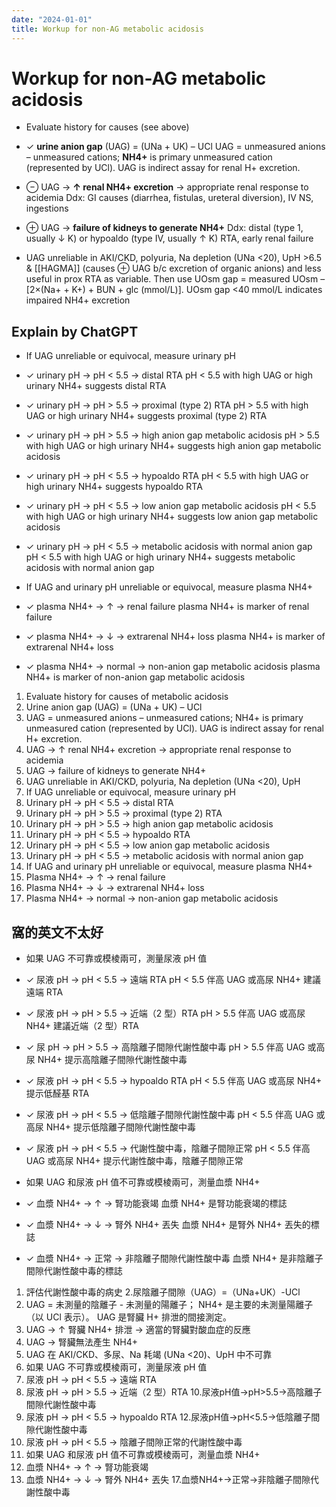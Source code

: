 ```yaml
---
date: "2024-01-01"
title: Workup for non-AG metabolic acidosis
---
```


# Workup for non-AG metabolic acidosis

* Evaluate history for causes (see above)

* ✓ **urine anion gap** (UAG) = (UNa + UK) – UCl
UAG = unmeasured anions – unmeasured cations; **NH4+** is primary unmeasured cation (represented by UCl). UAG is indirect assay for renal H+ excretion.

* ⊖ UAG → **↑ renal NH4+ excretion** → appropriate renal response to acidemia
Ddx: GI causes (diarrhea, fistulas, ureteral diversion), IV NS, ingestions

* ⊕ UAG → **failure of kidneys to generate NH4+**
Ddx: distal (type 1, usually ↓ K) or hypoaldo (type IV, usually ↑ K) RTA, early renal failure

* UAG unreliable in AKI/CKD, polyuria, Na depletion (UNa <20), UpH >6.5 & [[HAGMA]] (causes ⊕ UAG b/c excretion of organic anions) and less useful in prox RTA as variable. Then use UOsm gap = measured UOsm – [2×(Na+ + K+) + BUN + glc (mmol/L)]. UOsm gap <40 mmol/L indicates impaired NH4+ excretion


## Explain by ChatGPT

* If UAG unreliable or equivocal, measure urinary pH

* ✓ urinary pH → pH < 5.5 → distal RTA
pH < 5.5 with high UAG or high urinary NH4+ suggests distal RTA

* ✓ urinary pH → pH > 5.5 → proximal (type 2) RTA
pH > 5.5 with high UAG or high urinary NH4+ suggests proximal (type 2) RTA

* ✓ urinary pH → pH > 5.5 → high anion gap metabolic acidosis
pH > 5.5 with high UAG or high urinary NH4+ suggests high anion gap metabolic acidosis

* ✓ urinary pH → pH < 5.5 → hypoaldo RTA
pH < 5.5 with high UAG or high urinary NH4+ suggests hypoaldo RTA

* ✓ urinary pH → pH < 5.5 → low anion gap metabolic acidosis
pH < 5.5 with high UAG or high urinary NH4+ suggests low anion gap metabolic acidosis

* ✓ urinary pH → pH < 5.5 → metabolic acidosis with normal anion gap
pH < 5.5 with high UAG or high urinary NH4+ suggests metabolic acidosis with normal anion gap

* If UAG and urinary pH unreliable or equivocal, measure plasma NH4+

* ✓ plasma NH4+ → ↑ → renal failure
plasma NH4+ is marker of renal failure

* ✓ plasma NH4+ → ↓ → extrarenal NH4+ loss
plasma NH4+ is marker of extrarenal NH4+ loss

* ✓ plasma NH4+ → normal → non-anion gap metabolic acidosis
plasma NH4+ is marker of non-anion gap metabolic acidosis

1. Evaluate history for causes of metabolic acidosis
2. Urine anion gap (UAG) = (UNa + UK) – UCl
3. UAG = unmeasured anions – unmeasured cations; NH4+ is primary unmeasured cation (represented by UCl). UAG is indirect assay for renal H+ excretion.
4. UAG → ↑ renal NH4+ excretion → appropriate renal response to acidemia
5. UAG → failure of kidneys to generate NH4+
6. UAG unreliable in AKI/CKD, polyuria, Na depletion (UNa <20), UpH
7. If UAG unreliable or equivocal, measure urinary pH
8. Urinary pH → pH < 5.5 → distal RTA
9. Urinary pH → pH > 5.5 → proximal (type 2) RTA
10. Urinary pH → pH > 5.5 → high anion gap metabolic acidosis
11. Urinary pH → pH < 5.5 → hypoaldo RTA
12. Urinary pH → pH < 5.5 → low anion gap metabolic acidosis
13. Urinary pH → pH < 5.5 → metabolic acidosis with normal anion gap
14. If UAG and urinary pH unreliable or equivocal, measure plasma NH4+
15. Plasma NH4+ → ↑ → renal failure
16. Plasma NH4+ → ↓ → extrarenal NH4+ loss
17. Plasma NH4+ → normal → non-anion gap metabolic acidosis

## 窩的英文不太好

* 如果 UAG 不可靠或模棱兩可，測量尿液 pH 值

* ✓ 尿液 pH → pH < 5.5 → 遠端 RTA
pH < 5.5 伴高 UAG 或高尿 NH4+ 建議遠端 RTA

* ✓ 尿液 pH → pH > 5.5 → 近端（2 型）RTA
pH > 5.5 伴高 UAG 或高尿 NH4+ 建議近端（2 型）RTA

* ✓ 尿 pH → pH > 5.5 → 高陰離子間隙代謝性酸中毒
pH > 5.5 伴高 UAG 或高尿 NH4+ 提示高陰離子間隙代謝性酸中毒

* ✓ 尿液 pH → pH < 5.5 → hypoaldo RTA
pH < 5.5 伴高 UAG 或高尿 NH4+ 提示低醛基 RTA

* ✓ 尿液 pH → pH < 5.5 → 低陰離子間隙代謝性酸中毒
pH < 5.5 伴高 UAG 或高尿 NH4+ 提示低陰離子間隙代謝性酸中毒

* ✓ 尿液 pH → pH < 5.5 → 代謝性酸中毒，陰離子間隙正常
pH < 5.5 伴高 UAG 或高尿 NH4+ 提示代謝性酸中毒，陰離子間隙正常

* 如果 UAG 和尿液 pH 值不可靠或模棱兩可，測量血漿 NH4+

* ✓ 血漿 NH4+ → ↑ → 腎功能衰竭
血漿 NH4+ 是腎功能衰竭的標誌

* ✓ 血漿 NH4+ → ↓ → 腎外 NH4+ 丟失
血漿 NH4+ 是腎外 NH4+ 丟失的標誌

* ✓ 血漿 NH4+ → 正常 → 非陰離子間隙代謝性酸中毒
血漿 NH4+ 是非陰離子間隙代謝性酸中毒的標誌

1. 評估代謝性酸中毒的病史
2.尿陰離子間隙（UAG）=（UNa+UK）-UCl
3. UAG = 未測量的陰離子 - 未測量的陽離子； NH4+ 是主要的未測量陽離子（以 UCl 表示）。 UAG 是腎臟 H+ 排泄的間接測定。
4. UAG → ↑ 腎臟 NH4+ 排泄 → 適當的腎臟對酸血症的反應
5. UAG → 腎臟無法產生 NH4+
6. UAG 在 AKI/CKD、多尿、Na 耗竭 (UNa <20)、UpH 中不可靠
7. 如果 UAG 不可靠或模棱兩可，測量尿液 pH 值
8. 尿液 pH → pH < 5.5 → 遠端 RTA
9. 尿液 pH → pH > 5.5 → 近端（2 型）RTA
10.尿液pH值→pH>5.5→高陰離子間隙代謝性酸中毒
11. 尿液 pH → pH < 5.5 → hypoaldo RTA
12.尿液pH值→pH<5.5→低陰離子間隙代謝性酸中毒
13. 尿液 pH → pH < 5.5 → 陰離子間隙正常的代謝性酸中毒
14. 如果 UAG 和尿液 pH 值不可靠或模棱兩可，測量血漿 NH4+
15. 血漿 NH4+ → ↑ → 腎功能衰竭
16. 血漿 NH4+ → ↓ → 腎外 NH4+ 丟失
17.血漿NH4+→正常→非陰離子間隙代謝性酸中毒
